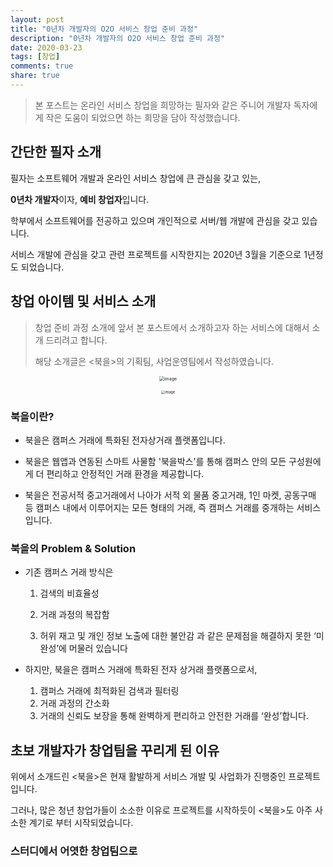 ```yaml
---
layout: post
title: "0년차 개발자의 O2O 서비스 창업 준비 과정"
description: "0년차 개발자의 O2O 서비스 창업 준비 과정"
date: 2020-03-23
tags: [창업]
comments: true
share: true
---
```


> 본 포스트는 온라인 서비스 창업을 희망하는 필자와 같은 주니어 개발자 독자에게 작은 도움이 되었으면 하는 희망을 담아 작성했습니다.
>

## 간단한 필자 소개

필자는 소프트웨어 개발과 온라인 서비스 창업에 큰 관심을 갖고 있는,

**0년차 개발자**이자, **예비 창업자**입니다.



학부에서 소프트웨어를 전공하고 있으며 개인적으로 서버/웹 개발에 관심을 갖고 있습니다. 

서비스 개발에 관심을 갖고 관련 프로젝트를 시작한지는 2020년 3월을 기준으로 1년정도 되었습니다.

## 창업 아이템 및 서비스 소개

> 창업 준비 과정 소개에 앞서 본 포스트에서 소개하고자 하는 서비스에 대해서 소개 드리려고 합니다. 
>
> 해당 소개글은 <북을>의 기획팀, 사업운영팀에서 작성하였습니다.

<p align="center">
    <img src="https://user-images.githubusercontent.com/23696493/77331734-7678b200-6d64-11ea-9e36-c86d3ef29f28.png" alt="image" style="zoom:50%;" />
</p>

<p align="center">
    <img src="https://user-images.githubusercontent.com/23696493/77331914-b9d32080-6d64-11ea-8cd0-c19f412224a5.PNG" alt="image" style="zoom:40%;" />
</p>



### 북을이란?

- 북을은 캠퍼스 거래에 특화된 전자상거래 플랫폼입니다.

- 북을은 웹앱과 연동된 스마트 사물함 '북을박스'를 통해 캠퍼스 안의 모든 구성원에게 더 편리하고 안정적인 거래 환경을 제공합니다.

- 북을은 전공서적 중고거래에서 나아가 서적 외 물품 중고거래, 1인 마켓, 공동구매 등 캠퍼스 내에서 이루어지는 모든 형태의 거래, 즉 캠퍼스 거래를 중개하는 서비스입니다.

  
### 북을의 Problem & Solution
- 기존 캠퍼스 거래 방식은

  1. 검색의 비효율성
  2. 거래 과정의 복잡함

  3. 허위 재고 및 개인 정보 노출에 대한 불안감 과 같은 문제점을 해결하지 못한 ‘미완성’에 머물러 있습니다

- 하지만, 북을은 캠퍼스 거래에 특화된 전자 상거래 플랫폼으로서,

  1. 캠퍼스 거래에 최적화된 검색과 필터링
  2. 거래 과정의 간소화
  3. 거래의 신뢰도 보장을 통해 완벽하게 편리하고 안전한 거래를 ‘완성’합니다.



## 초보 개발자가 창업팀을 꾸리게 된 이유

위에서 소개드린 <북을>은 현재 활발하게  서비스 개발 및 사업화가 진행중인 프로젝트입니다.

그러나, 많은 청년 창업가들이 소소한 이유로 프로젝트를 시작하듯이 <북을>도 아주 사소한 계기로 부터 시작되었습니다.

### 스터디에서 어엿한 창업팀으로





 

